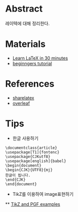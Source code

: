 # Abstract

레이텍에 대해 정리한다.

# Materials

* [Learn LaTeX in 30 minutes](https://ko.sharelatex.com/learn/Learn_LaTeX_in_30_minutes)
* [beginngers tutorial](https://ko.sharelatex.com/blog/latex-guides/beginners-tutorial.html)

# References

* [sharelatex](https://ko.sharelatex.com)
* [overleaf](https://www.overleaf.com/)

# Tips

* 한글 사용하기

```
\documentclass{article}
\usepackage[T1]{fontenc}
\usepackage{CJKutf8}
\usepackage[english]{babel}
\begin{document}
\begin{CJK}{UTF8}{mj}
한글이 됩니다.
\end{CJK}
\end{document}
```

* TikZ를 이용하여 image표현하기

** [TikZ and PGF examples](http://www.texample.net/tikz/examples/all/)


